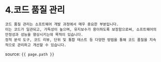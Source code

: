 # 4.코드 품질 관리

```
코드 품질 관리는 소프트웨어 개발 과정에서 매우 중요한 부분입니다. 
이는 코드가 일관되고, 가독성이 높으며, 유지보수가 용이하도록 보장함으로써, 소프트웨어의 안정성과 성능을 향상시키는데 목적이 있습니다. 
정적 분석 도구, 코드 리뷰, 단위 및 통합 테스트 등 다양한 방법을 통해 코드 품질을 지속적으로 관리하고 개선할 수 있습니다.
```


source: `{{ page.path }}`
